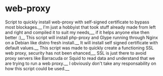# web-proxy
Script to quickly install web-proxy with self-signed certificate to bypass most blockages.__
I'm just a hobbyist that took stuff already made from left and right and compiled it to suit my needs,__
if it helps anyone else then better :)__
This script will install php-proxy and Glype running through Nginx on a Debian like distro fresh install.__
It will install self signed certificate with default values.__
This script was made to quickly create a functioning SSL web proxy, security has not been ehanced,__
SSL is just there to avoid proxy servers like Barracuda or Squid to read data and understand that we are trying to run a web proxy.__
I obviously don't take any responsability on how this script could be used.__
